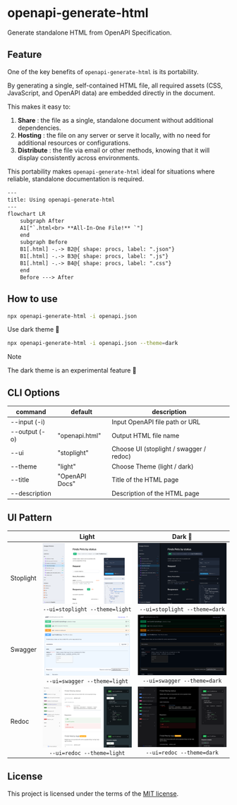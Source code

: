 # openapi-generate-html

Generate standalone HTML from OpenAPI Specification. 

## Feature

One of the key benefits of `openapi-generate-html` is its portability.

By generating a single, self-contained HTML file, all required assets (CSS, JavaScript, and OpenAPI data) are embedded directly in the document.

This makes it easy to:

1. **Share** : the file as a single, standalone document without additional dependencies.
2. **Hosting** : the file on any server or serve it locally, with no need for additional resources or configurations.
3. **Distribute** : the file via email or other methods, knowing that it will display consistently across environments.

This portability makes `openapi-generate-html` ideal for situations where reliable, standalone documentation is required.

```mermaid
---
title: Using openapi-generate-html
---
flowchart LR
    subgraph After
    A1["`.html<br> **All-In-One File!** `"]
    end
    subgraph Before
    B1[.html] -.-> B2@{ shape: procs, label: ".json"}
    B1[.html] -.-> B3@{ shape: procs, label: ".js"}
    B1[.html] -.-> B4@{ shape: procs, label: ".css"}
    end
    Before ---> After
```

## How to use

```bash
npx openapi-generate-html -i openapi.json
```

Use dark theme 🌙

```bash
npx openapi-generate-html -i openapi.json --theme=dark
```

> [!NOTE]
> The dark theme is an experimental feature 🧪

## CLI Options

| command       | default        | description                             |
| ------------- | -------------- | --------------------------------------- |
| --input (-i)  |                | Input OpenAPI file path or URL          |
| --output (-o) | "openapi.html" | Output HTML file name                   |
| --ui          | "stoplight"    | Choose UI (stoplight / swagger / redoc) |
| --theme       | "light"        | Choose Theme (light / dark)             |
| --title       | "OpenAPI Docs" | Title of the HTML page                  |
| --description |                | Description of the HTML page            |

## UI Pattern

|           | Light                                                                       | Dark 🧪                                                                  |
| --------- | :-------------------------------------------------------------------------: | :----------------------------------------------------------------------: |
| Stoplight | ![Stoplight Light](docs/stoplight_light.png) `--ui=stoplight --theme=light` | ![Stoplight Dark](docs/stoplight_dark.png) `--ui=stoplight --theme=dark` |
| Swagger   | ![Swagger Light](docs/swagger_light.png) `--ui=swagger --theme=light`       | ![Swagger Dark](docs/swagger_dark.png) `--ui=swagger --theme=dark`       |
| Redoc     | ![Redoc Light](docs/redoc_light.png) `--ui=redoc --theme=light`             | ![Redoc Dark](docs/redoc_dark.png) `--ui=redoc --theme=dark`             |

## License

This project is licensed under the terms of the [MIT license](./LICENSE).
